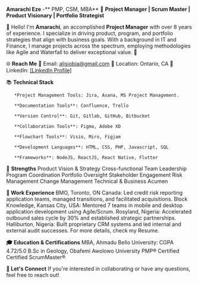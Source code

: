 **Amarachi Eze** -** PMP, CSM, MBA** 🌟
**Project Manager | Scrum Master | Product Visionary | Portfolio Strategist**

👋 Hello! I'm **Amarachi**, an accomplished **Project Manager** with over 8 years of experience. I specialize in driving product, program, and portfolio strategies that align with business goals. With a background in IT and Finance, I manage projects across the spectrum, employing methodologies like Agile and Waterfall to deliver exceptional value. 🚀

🌐 **Reach Me**
💌 Email: [alisiobia@gmail.com](mailto:alisiobia@gmail.com)
🏢 Location: Ontario, CA
🔗 LinkedIn: [[LinkedIn Profile]](https://www.linkedin.com/in/amarachi-eze-b8b13816/)

📚 **Technical Stack**

       *Project Management Tools: Jira, Asana, MS Project Management.
               
       **Documentation Tools**: Confluence, Trello
               
       **Version Control**: Git, Gitlab, GitHub, Bitbucket
               
       **Collaboration Tools**: Figma, Adobe XD
               
       **Flowchart Tools**: Visio, Miro, Figjam
               
       **Development Languages**: HTML, CSS, PHP, Javascript, SQL
               
       **Frameworks**: NodeJS, ReactJS, React Native, Flutter

🌟 **Strengths**
Product Vision & Strategy
Cross-functional Team Leadership
Program Coordination
Portfolio Oversight
Stakeholder Engagement
Risk Management
Change Management
Technical & Business Acumen

**💼 Work Experience**
BMO, Toronto, ON Canada: Led credit risk reporting application teams, managed transitions, and facilitated acquisitions.
Block Knowledge, Kansas City, USA: Mentored 7 teams in mobile and desktop application development using Agile/Scrum.
Rosyland, Nigeria: Accelerated outbound sales cycle by 30% and established strategic partnerships.
Halliburton, Nigeria: Built proprietary CRM systems and led internal and external audit successes.
For more details, check my Resume.

**🎓 Education & Certifications**
MBA, Ahmadu Bello University: CGPA 4.72/5.0
B.Sc in Geology, Obafemi Awolowo University
PMP® Certified
Certified ScrumMaster®

**🤝 Let's Connect**
If you're interested in collaborating or have any questions, feel free to reach out!


<!---
alisiobia/alisiobia is a ✨ special ✨ repository because its `README.md` (this file) appears on your GitHub profile.
You can click the Preview link to take a look at your changes.
--->
